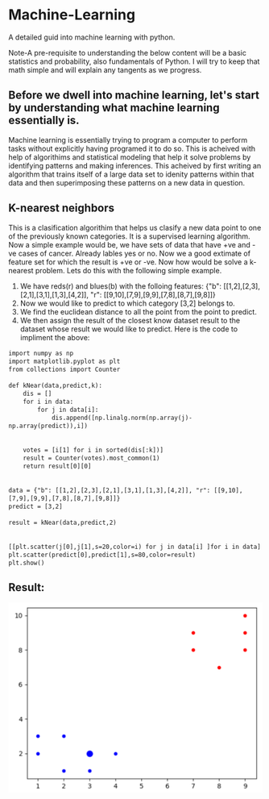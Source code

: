 # Machine-Learning
A detailed guid into machine learning with python.

Note-A pre-requisite to understanding the below content will be a basic statistics and probability, also fundamentals of Python. I will try to keep that math simple and will explain any tangents as we progress. 

## Before we dwell into machine learning, let's start by understanding what machine learning essentially is.

  Machine learning is essentially trying to program a computer to perform tasks without explicitly having programed it to do so. This is acheived with help of algorithims and statistical modeling that help it solve problems by identifying patterns and making inferences. 
  This acheived by first writing an algorithm that trains itself of a large data set to idenity patterns within that data and then superimposing these patterns on a new data in question. 
  


## K-nearest neighbors
This is a clasification algorithim that helps us clasify a new data point to one of the previously known categories. It is a supervised learning algorithm. Now a simple example would be, we have sets of data that have +ve and -ve cases of cancer. Already lables yes or no. Now we a good extimate of feature set for which the result is +ve or -ve. Now how would be solve a k-nearest problem.
Lets do this with the following simple example. 
1. We have reds(r) and blues(b) with the folloing features: {"b": [[1,2],[2,3],[2,1],[3,1],[1,3],[4,2]], "r": [[9,10],[7,9],[9,9],[7,8],[8,7],[9,8]]}
2. Now we would like to predict to which category [3,2] belongs to.
3. We find the euclidean distance to all the point from the point to predict.
4. We then assign the result of the closest know dataset result to the dataset whose result we would like to predict.
Here is the code to impliment the above:
```
import numpy as np
import matplotlib.pyplot as plt
from collections import Counter

def kNear(data,predict,k):
    dis = []
    for i in data:
        for j in data[i]:
            dis.append([np.linalg.norm(np.array(j)-np.array(predict)),i])


    votes = [i[1] for i in sorted(dis[:k])]
    result = Counter(votes).most_common(1)
    return result[0][0]


data = {"b": [[1,2],[2,3],[2,1],[3,1],[1,3],[4,2]], "r": [[9,10],[7,9],[9,9],[7,8],[8,7],[9,8]]}
predict = [3,2]

result = kNear(data,predict,2)


[[plt.scatter(j[0],j[1],s=20,color=i) for j in data[i] ]for i in data]
plt.scatter(predict[0],predict[1],s=80,color=result)
plt.show()
```

## Result:
![alt text](images/resultKNearestNeigh.png)
